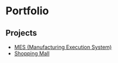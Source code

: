 # Portfolio


## Projects

- <a href="https://github.com/VertigoK/TH_MES">MES (Manufacturing Execution System)</a>
- <a href="https://github.com/VertigoK/ShoppingMall">Shopping Mall</a>

